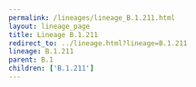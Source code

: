 ```yaml
---
permalink: /lineages/lineage_B.1.211.html
layout: lineage_page
title: Lineage B.1.211
redirect_to: ../lineage.html?lineage=B.1.211
lineage: B.1.211
parent: B.1
children: ['B.1.211']
---
```

